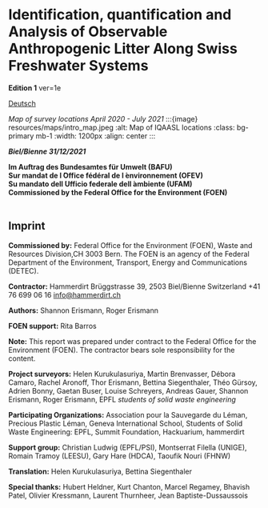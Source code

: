 # Identification, quantification and Analysis of Observable Anthropogenic Litter Along Swiss Freshwater Systems

__Edition 1__ ver=1e

<a href="titlepage_de.html" > Deutsch </a>

_Map of survey locations April 2020 - July 2021_
:::{image} resources/maps/intro_map.jpeg
:alt: Map of IQAASL locations
:class: bg-primary mb-1
:width: 1200px
:align: center
:::

*__Biel/Bienne 31/12/2021__*

**Im Auftrag des Bundesamtes für Umwelt (BAFU)**  
**Sur mandat de l ́Office fédéral de l ́environnement (OFEV)**  
**Su mandato dell ́Ufficio federale dell ́ambiente (UFAM)**  
**Commissioned by the Federal Office for the Environment (FOEN)** 
<br/><br/>

## Imprint

__Commissioned by:__ Federal Office for the Environment (FOEN), Waste and Resources Division,CH 3003 Bern. The FOEN is an agency of the Federal Department of the Environment, Transport, Energy and Communications (DETEC). 

__Contractor:__ Hammerdirt Brüggstrasse 39, 2503 Biel/Bienne Switzerland +41 76 699 06 16 info@hammerdirt.ch 

__Authors:__ Shannon Erismann, Roger Erismann

__FOEN support:__ Rita Barros

__Note:__ This report was prepared under contract to the Federal Office for the Environment (FOEN). The contractor bears sole responsibility for the content. 

__Project surveyors:__ Helen Kurukulasuriya, Martin Brenvasser, Débora Camaro, Rachel Aronoff, Thor Erismann, Bettina Siegenthaler, Théo Gürsoy, Adrien Bonny, Gaetan Buser, Louise Schreyers, Andreas Gauer, Shannon Erismann, Roger Erismann, EPFL _students of solid waste engineering_

__Participating Organizations:__ Association pour la Sauvegarde du Léman, Precious Plastic Léman, Geneva International School, Students of Solid Waste Engineering: EPFL, Summit Foundation, Hackuarium, hammerdirt

__Support group:__ Christian Ludwig (EPFL/PSI), Montserrat Filella (UNIGE), Romain Tramoy (LEESU), Gary Hare (HDCA), Taoufik Nouri (FHNW)

__Translation:__ Helen Kurukulasuriya, Bettina Siegenthaler 

__Special thanks:__ Hubert Heldner, Kurt Chanton, Marcel Regamey, Bhavish Patel, Olivier Kressmann, Laurent Thurnheer, Jean Baptiste-Dussaussois



